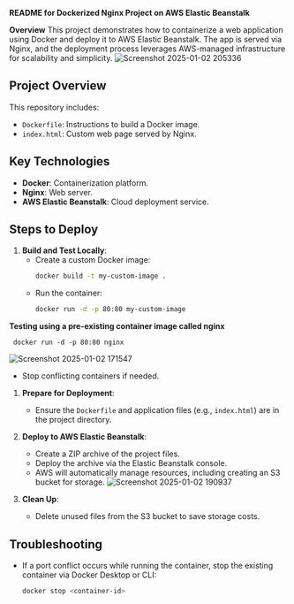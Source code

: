 **README for Dockerized Nginx Project on AWS Elastic Beanstalk**

**Overview**
This project demonstrates how to containerize a web application using Docker and deploy it to AWS Elastic Beanstalk. The app is served via Nginx, and the deployment process leverages AWS-managed infrastructure for scalability and simplicity.
![Screenshot 2025-01-02 205336](https://github.com/user-attachments/assets/d2f400de-85c4-4a0d-b13d-ea649a2913e9)

## Project Overview

This repository includes:
- `Dockerfile`: Instructions to build a Docker image.
- `index.html`: Custom web page served by Nginx.

## Key Technologies
- **Docker**: Containerization platform.
- **Nginx**: Web server.
- **AWS Elastic Beanstalk**: Cloud deployment service.

## Steps to Deploy

1. **Build and Test Locally**:
   - Create a custom Docker image:
     ```bash
     docker build -t my-custom-image .
     ```
   - Run the container:
     ```bash
     docker run -d -p 80:80 my-custom-image
     ```
**Testing using a pre-existing container image called nginx**

     docker run -d -p 80:80 nginx

  ![Screenshot 2025-01-02 171547](https://github.com/user-attachments/assets/71101467-347b-4afa-9df9-f25604d42074)

   - Stop conflicting containers if needed.

1. **Prepare for Deployment**:
   - Ensure the `Dockerfile` and application files (e.g., `index.html`) are in the project directory.

2. **Deploy to AWS Elastic Beanstalk**:
   - Create a ZIP archive of the project files.
   - Deploy the archive via the Elastic Beanstalk console.
   - AWS will automatically manage resources, including creating an S3 bucket for storage.
![Screenshot 2025-01-02 190937](https://github.com/user-attachments/assets/335b02e2-c138-4124-85a1-a2b7af2c26d8)

3. **Clean Up**:
   - Delete unused files from the S3 bucket to save storage costs.

## Troubleshooting

- If a port conflict occurs while running the container, stop the existing container via Docker Desktop or CLI:
  ```bash
  docker stop <container-id>
